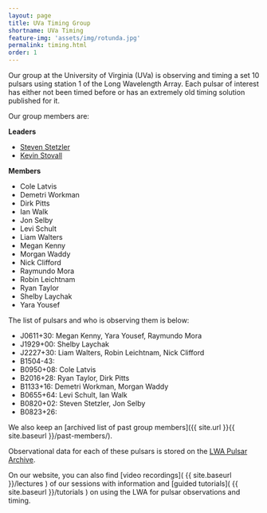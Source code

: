 ```yaml
---
layout: page
title: UVa Timing Group
shortname: UVa Timing
feature-img: 'assets/img/rotunda.jpg'
permalink: timing.html
order: 1
---
```


Our group at the University of Virginia (UVa) is observing and timing a set 10 pulsars using station 1 of the Long Wavelength Array. Each pulsar of interest has either not been timed before or has an extremely old timing solution published for it. 

Our group members are:

**Leaders**
- [Steven Stetzler](http://stevenstetzler.com)
- [Kevin Stovall](http://physics.unm.edu/pandaweb/people/person.php?personID=1231)

**Members**
- Cole Latvis
- Demetri Workman
- Dirk Pitts
- Ian Walk
- Jon Selby
- Levi Schult
- Liam Walters
- Megan Kenny
- Morgan Waddy
- Nick Clifford
- Raymundo Mora
- Robin Leichtnam
- Ryan Taylor
- Shelby Laychak
- Yara Yousef

The list of pulsars and who is observing them is below:

- J0611+30: Megan Kenny, Yara Yousef, Raymundo Mora
- J1929+00: Shelby Laychak
- J2227+30: Liam Walters, Robin Leichtnam, Nick Clifford
- B1504-43: 
- B0950+08: Cole Latvis
- B2016+28: Ryan Taylor, Dirk Pitts
- B1133+16: Demetri Workman, Morgan Waddy
- B0655+64: Levi Schult, Ian Walk
- B0820+02: Steven Stetzler, Jon Selby
- B0823+26: 

We also keep an [archived list of past group members]({{ site.url }}{{ site.baseurl }}/past-members/).

Observational data for each of these pulsars is stored on the [LWA Pulsar Archive](https://lda10g.alliance.unm.edu/PulsarArchive/).

On our website, you can also find [video recordings]( {{ site.baseurl }}/lectures ) of our sessions with information and [guided tutorials]( {{ site.baseurl }}/tutorials ) on using the LWA for pulsar observations and timing.

